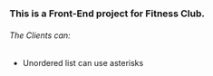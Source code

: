 ### This is a Front-End project for Fitness Club.
###### The Clients can:
* Unordered list can use asterisks
